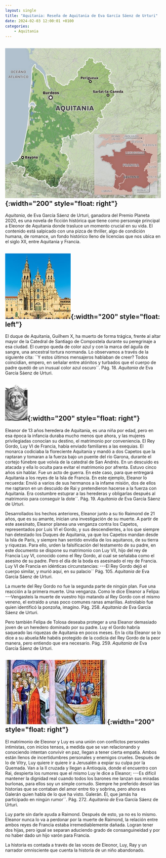 ```yaml
---
layout: single
title: "Aquitania: Reseña de Aquitania de Eva García Sáenz de Urturi"
date: 2024-02-03 12:00:01 +0100
categories: 
    - Aquitania
---
```

![Aquitania en el Siglo XII](/assets/img/4eb0d717-d74e-4813-a0bb-2c9e3ba47cbe.jpg){:width="200" style="float: right"} 
---
*Aquitania*, de Eva García Sáenz de
Urturi, ganadora del Premio Planeta 2020, es una novela de ficción
histórica que tiene como personaje principal a Eleonor de Aquitania
donde trasluce un momento crucial en su vida. El contenido está
salpicado con una pizca de thriller, algo de condición humana, de
romance, un fondo histórico lleno de licencias que nos ubica en el siglo
XII, entre Aquitania y Francia.

![Catedral de Santiago de Compostela](/assets/img/4e88c1d1-c11c-4a44-98a2-89c3025a8cd7.jpg){:width="200" style="float: left"}
---
El duque de Aquitania, Guilhem X, ha
muerto de forma trágica, frente al altar mayor de la Catedral de
Santiago de Compostela durante su peregrinaje a esa ciudad. El cuerpo
queda de color azul y con la marca del águila de sangre, una ancestral
tortura normanda. Lo observamos a través de la siguiente cita: ´´Y
estos últimos mensajeros hablaban de creer? Todos coincidían, empero, en
señalar entre atónitos y turbados que el cuerpo de padre quedó de un
inusual color azul oscuro´´. Pág. 18. *Aquitania de* Eva García
Sáenz de Urturi.

![Luy VI](/assets/img/f84b42ec-5942-4a36-9337-73ddb79aacbe.jpg){:width="200" style="float: right"}
---
Eleanor de 13 años heredera de Aquitania, es una niña por edad, pero en
esa época la infancia duraba mucho menos que ahora, y las mujeres
privilegiadas conocían su destino, el matrimonio por conveniencia. El
Rey Gordo, Luy VI de Francia, había enviado familiares a las exequias.
El monarca codiciaba la floreciente Aquitania y mandó a dos Capetos que
la raptaran y tomaran a la fuerza bajo un puente del río Garona, durante
el cortejo fúnebre que volvía de la catedral de San Andrés. En un
descuido es atacada y ella lo oculta para evitar el matrimonio por
afrenta. Estuvo cinco años sin hablar. Fue un acto de guerra. En este
caso, para que entregará Aquitania a los reyes de la Isla de Francia. En
este ejemplo, Eleanor lo recuerda: Envió a varios de sus hermanos
a la infame misión, dos de ellos me raptaron en un descuido de Rai y
pretendieron hacerse a la fuerza con Aquitania. Era costumbre estuprar a
las herederas y obligarlas después al matrimonio para conseguir la
dote´´. Pág. 19. *Aquitania de* Eva García Sáenz de Urturi.

Desarrollados los hechos anteriores, Eleanor junto a su tío Raimond de
21 años, que es su amante, inician una investigación de su muerte. A
partir de este asesinato, Eleanor planea una venganza contra los
Capetos, representados por Luis VI el Gordo, y sus descendientes, a los
que siempre han detestado los Duques de Aquitania, ya que los Capetos
mandan desde la Isla de París, y siempre han sentido envidia de los
aquitanos, de su tierra y riquezas. Para ello, urden la falsificación
del testamento de su padre, en este documento se dispone su matrimonio
con Luy VII, hijo del rey de Francia Luy VI, conocido como el Rey Gordo,
al cual se señalaba como el asesino de su padre. Pero el día de la boda
es asesinado el rey de Francia. Luy VI de Francia en idénticas
circunstancias: ---El Rey Gordo dejó el cuerpo similar, y murió
aquí, en su palacio´´ Pág. 105. *Aquitania de* Eva García Sáenz de
Urturi.

La muerte del Rey Gordo no fue la segunda parte de ningún plan. Fue una
reacción a la primera muerte. Una venganza. Como le dice Eleanor a
Felipa: ---Vengasteis la muerte de vuestro hijo matando al Rey
Gordo con el mismo veneno, el extraído a unas poco comunes ranas
amarillas. Astrolabio fue quien identificó la ponzoña, imagino.
Pág. 258. *Aquitania de* Eva García Sáenz de Urturi.

Pero también Felipa de Tolosa deseaba proteger a una Eleanor demasiado
joven de un heredero dominado por su padre. Luy el Gordo habría saqueado
las riquezas de Aquitania en pocos meses. En la cita Eleanor se lo dice
a su abuela:Me habéis protegido de la codicia del Rey Gordo de la
peor manera, pero entiendo que era necesario. Pág. 259. *Aquitania
de* Eva García Sáenz de Urturi.


![Matrimonio de Eleanor y Luis VII](/assets/img/4659bdb0-d31d-4f46-94b1-38ed2834ecc9.jpg){:width="200" style="float: right"}
---
El matrimonio de Eleonor y Luy es una unión con conflictos personales intimistas, con inicios tensos, a medida que se van relacionando y conociendo intentan convivir en paz, llegan a
tener cierta empatía. Ambos están llenos de incertidumbres personales y
enemigos crueles. Después de lo de Vitry, Luy quiere ir quiere ir a
Jerusalén a expiar su culpa por la Quemada. Van a la II cruzada y llegan
a Antioquia, donde el encuentro con Rai, despierta los rumores que el
mismo Luy le dice a Eleanor; ---Es difícil mantener la dignidad
real cuando todos los barones me lanzan sus miradas burlonas, para ellos
soy un simple cornudo. Siempre he preferido desoír las historias que se
contaban del amor entre tío y sobrina, pero ahora es Galerán quien habla
de lo que ha visto. Galerán. Él, que jamás ha participado en ningún
rumor´´. Pág. 272. *Aquitania de* Eva García Sáenz de Urturi.

Luy parte sin darle ayuda a Raimond. Después de esto, ya no es lo mismo.
Eleanor nunca lo va a perdonar por la muerte de Raimond, la relación
entre ambos reyes de Francia estaba irremediablemente dañada. Logran
tener dos hijas, pero igual se separan aduciendo grado de
consanguineidad y por no haber dado un hijo varón para Francia.

La historia es contada a través de las voces de Eleonor, Luy, Ray y un
narrador omnisciente que cuenta la historia de un niño abandonado.
